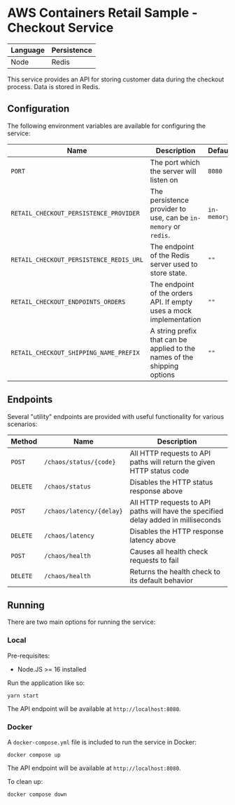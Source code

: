 # AWS Containers Retail Sample - Checkout Service
<!-- Test commit -->

<!-- Test commit new -->

| Language | Persistence |
| -------- | ----------- |
| Node     | Redis       |

This service provides an API for storing customer data during the checkout process. Data is stored in Redis.

## Configuration

The following environment variables are available for configuring the service:

| Name                                    | Description                                                              | Default     |
| --------------------------------------- | ------------------------------------------------------------------------ | ----------- |
| `PORT`                                  | The port which the server will listen on                                 | `8080`      |
| `RETAIL_CHECKOUT_PERSISTENCE_PROVIDER`  | The persistence provider to use, can be `in-memory` or `redis`.          | `in-memory` |
| `RETAIL_CHECKOUT_PERSISTENCE_REDIS_URL` | The endpoint of the Redis server used to store state.                    | `""`        |
| `RETAIL_CHECKOUT_ENDPOINTS_ORDERS`      | The endpoint of the orders API. If empty uses a mock implementation      | `""`        |
| `RETAIL_CHECKOUT_SHIPPING_NAME_PREFIX`  | A string prefix that can be applied to the names of the shipping options | `""`        |

## Endpoints

Several "utility" endpoints are provided with useful functionality for various scenarios:

| Method   | Name                     | Description                                                                        |
| -------- | ------------------------ | ---------------------------------------------------------------------------------- |
| `POST`   | `/chaos/status/{code}`   | All HTTP requests to API paths will return the given HTTP status code              |
| `DELETE` | `/chaos/status`          | Disables the HTTP status response above                                            |
| `POST`   | `/chaos/latency/{delay}` | All HTTP requests to API paths will have the specified delay added in milliseconds |
| `DELETE` | `/chaos/latency`         | Disables the HTTP response latency above                                           |
| `POST`   | `/chaos/health`          | Causes all health check requests to fail                                           |
| `DELETE` | `/chaos/health`          | Returns the health check to its default behavior                                   |

## Running

There are two main options for running the service:

### Local

Pre-requisites:

- Node.JS >= 16 installed

Run the application like so:

```
yarn start
```

The API endpoint will be available at `http://localhost:8080`.

### Docker

A `docker-compose.yml` file is included to run the service in Docker:

```
docker compose up
```

The API endpoint will be available at `http://localhost:8080`.

To clean up:

```
docker compose down
```
